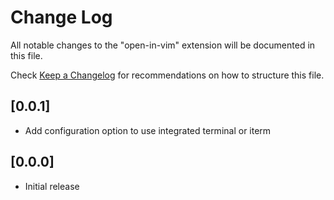 # Change Log
All notable changes to the "open-in-vim" extension will be documented in this file.

Check [Keep a Changelog](http://keepachangelog.com/) for recommendations on how to structure this file.

## [0.0.1]
- Add configuration option to use integrated terminal or iterm

## [0.0.0]
- Initial release
